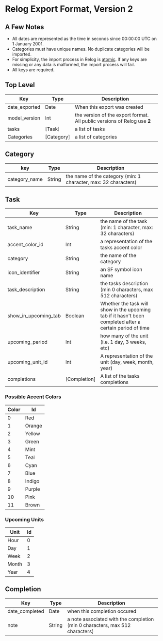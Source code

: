 # Relog Export Format, Version 2

## A Few Notes

- All dates are represented as the time in seconds since 00:00:00 UTC on 1 January 2001.
- Categories must have unique names. No duplicate categories will be imported.
- For simplicity, the import process in Relog is [atomic](https://en.wikipedia.org/wiki/Atomicity\_\(database\_systems). If any keys are missing or any data is malformed, the import process will fail.
- All keys are required.


## Top Level

| Key           | Type       | Description                                                              |
| ------------- | ---------- | ------------------------------------------------------------------------ |
| date_exported | Date       | When this export was created                                             |
| model_version | Int        | the version of the export format. All public versions of Relog use **2** |
| tasks         | [Task]     | a list of tasks                                                          |
| Categories    | [Category] | a list of categories                                                     |

## Category

| key           | Type   | Description                                                     |
| ------------- | ------ | --------------------------------------------------------------- |
| category_name | String | the name of the category (min: 1 character, max: 32 characters) |


## Task
| Key                  | Type         | Description                                                                                               |
| -------------------- | ------------ | --------------------------------------------------------------------------------------------------------- |
| task_name            | String       | the name of the task (min: 1 character, max: 32 characters)                                               |
| accent_color_id      | Int          | a representation of the tasks accent color                                                                |
| category             | String       | the name of the category                                                                                  |
| icon_identifier      | String       | an SF symbol icon name                                                                                    |
| task_description     | String       | the tasks description (min 0 characters, max 512 characters)                                              |
| show_in_upcoming_tab | Boolean      | Whether the task will show in the upcoming tab if it hasn't been completed after a certain period of time |
| upcoming_period      | Int          | how many of the unit (i.e. 1 day, 3 weeks, etc)                                                           |
| upcoming_unit_id     | Int          | A representation of the unit (day, week, month, year)                                                     |
| completions          | [Completion] | A list of the tasks completions    

### Possible Accent Colors

| Color | Id     |
| ----- | ------ |
| 0     | Red    |
| 1     | Orange |
| 2     | Yellow |
| 3     | Green  |
| 4     | Mint   |
| 5     | Teal   |
| 6     | Cyan   |
| 7     | Blue   |
| 8     | Indigo |
| 9     | Purple |
| 10    | Pink   |
| 11    | Brown  |

### Upcoming Units

| Unit  | Id |
| ----- | -- |
| Hour  | 0  |
| Day   | 1  |
| Week  | 2  |
| Month | 3  |
| Year  | 4  |


## Completion

| Key            | Type   | Description                                                                  |
| -------------- | ------ | ---------------------------------------------------------------------------- |
| date_completed | Date   | when this completion occured                                                 |
| note           | String | a note associated with the completion (min 0 characters, max 512 characters) |

